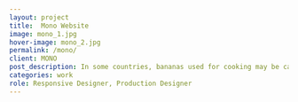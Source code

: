 ```yaml
---
layout: project
title:  Mono Website
image: mono_1.jpg
hover-image: mono_2.jpg
permalink: /mono/
client: MONO
post_description: In some countries, bananas used for cooking may be called "plantains", distinguishing them from dessert bananas. The fruit is variable in size, color, and firmness, but is usually elongated and curved, with soft flesh rich in starch covered with a rind, which may be green, yellow, red, purple, or brown when ripe.
categories: work
role: Responsive Designer, Production Designer
---
```

